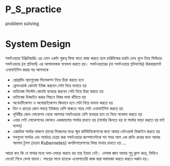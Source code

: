 # P_S_practice
problem solving 

# System Design 

সফটওয়্যার ইঞ্জিনিয়ারিং এর এমন একটা গুরুত্ব ফিল্ড যাতে কাজ করতে হলে চারিদিকের চারটা চোখ খুলে নিয়ে ফিউচার সফটওয়্যার (বা প্লাটফর্ম) এর আপাদমস্তক গবেষনা করতে হয়।
সফটওয়্যারের (বা সফটওয়্যার প্লাটফর্মের) রিকয়ারমেন্ট এনালাইসিস করার পর আপনাকে
- প্রোগ্রামিং ল্যাংগুয়েজ সিলেকশন নিয়ে চিন্তা করতে হবে
- ফ্রেমওয়ার্ক কোনটা ইউজ করবেন সেটা নিয়ে ভাবতে হয়
- ডাটাবেজ সিস্টেম কোনটা ব্যবহার করবেন সেটা নিয়ে চিন্তা করতে হয়
- ডাটাবেজ ডিজাইন করার পিছনে বিস্তর মাথা খাঁটাতে হয়
- অথেনটিকেশন ও অথোরাইজেশন কিভাবে হবে সেটা নিয়ে ভাবনা করতে হয়
- দিন ও রাতের কোন সময়ে ইউজার বেশি থাকতে পারে সেটা এনালাইসিস করতে হয়
- পৃথিবীর কোন লোকেশন থেকে আপনার সফটওয়্যার বেশি ব্যবহার হবে তা নিয়ে গবেষনা করতে হয়
- এবার সেই লোকেশনের কোথাও একজায়গায় সার্ভার রাখতে হয় (সার্ভার কিনতে হয় বা সার্ভার ভাড়া করতে হয় যাই বলেন)
- একাধিক সার্ভার থাকলে তাদের নিজেদের মধ্যে স্মুথ কমিউনিকেশনের জন্য আবার নেটওয়ার্ক ডিজাইন করতে হয়
- সবগুলো সার্ভার এবং সার্ভারে ডেপ্লয় করা সফটওয়্যার কম্পোনেন্টকে সব সময় আপ এন্ড রানিং রাখার জন্য আবার আলাদা টুলস (ধরেন Kubernetes) কনফিগারেশনের বিষয় মাথায় রাখতে হয় ...

আরো কত কি যে মাথার মধ্যে দলা-মোচড় করতে হয় তার ইয়ত্তা নেই। এসমস্ত জ্ঞান আবার শুধু ক্লাস করে, ভিডিও দেখেই শিখে ফেলা যায়না। সময়ের সাথে হাতকে এলোপাতারি কাজ দ্বারা ঘষামাজা করতে করতে অর্জন হয়।
